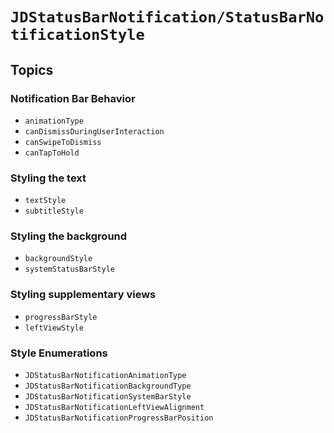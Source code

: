# ``JDStatusBarNotification/StatusBarNotificationStyle``

## Topics

### Notification Bar Behavior

- ``animationType``
- ``canDismissDuringUserInteraction``
- ``canSwipeToDismiss``
- ``canTapToHold``

### Styling the text

- ``textStyle``
- ``subtitleStyle``

### Styling the background

- ``backgroundStyle``
- ``systemStatusBarStyle``

### Styling supplementary views

- ``progressBarStyle``
- ``leftViewStyle``

### Style Enumerations

- ``JDStatusBarNotificationAnimationType``
- ``JDStatusBarNotificationBackgroundType``
- ``JDStatusBarNotificationSystemBarStyle``
- ``JDStatusBarNotificationLeftViewAlignment``
- ``JDStatusBarNotificationProgressBarPosition``
